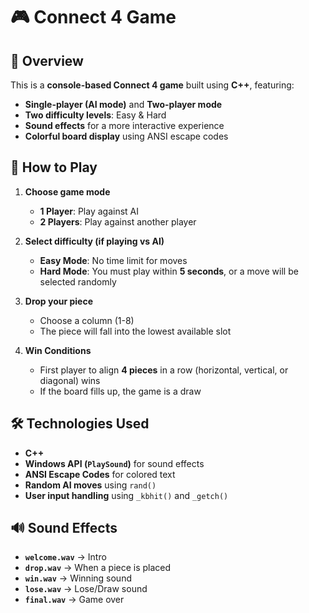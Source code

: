# 🎮 Connect 4 Game

## 📌 Overview  
This is a **console-based Connect 4 game** built using **C++**, featuring:  
- **Single-player (AI mode)** and **Two-player mode**  
- **Two difficulty levels**: Easy & Hard  
- **Sound effects** for a more interactive experience  
- **Colorful board display** using ANSI escape codes  

## 🎯 How to Play  
1. **Choose game mode**  
   - **1 Player**: Play against AI  
   - **2 Players**: Play against another player  

2. **Select difficulty (if playing vs AI)**  
   - **Easy Mode**: No time limit for moves  
   - **Hard Mode**: You must play within **5 seconds**, or a move will be selected randomly  

3. **Drop your piece**  
   - Choose a column (1-8)  
   - The piece will fall into the lowest available slot  

4. **Win Conditions**  
   - First player to align **4 pieces** in a row (horizontal, vertical, or diagonal) wins  
   - If the board fills up, the game is a draw  

## 🛠️ Technologies Used  
- **C++**  
- **Windows API (`PlaySound`)** for sound effects  
- **ANSI Escape Codes** for colored text  
- **Random AI moves** using `rand()`  
- **User input handling** using `_kbhit()` and `_getch()`  

## 🔊 Sound Effects  
- **`welcome.wav`** → Intro  
- **`drop.wav`** → When a piece is placed  
- **`win.wav`** → Winning sound  
- **`lose.wav`** → Lose/Draw sound  
- **`final.wav`** → Game over  
